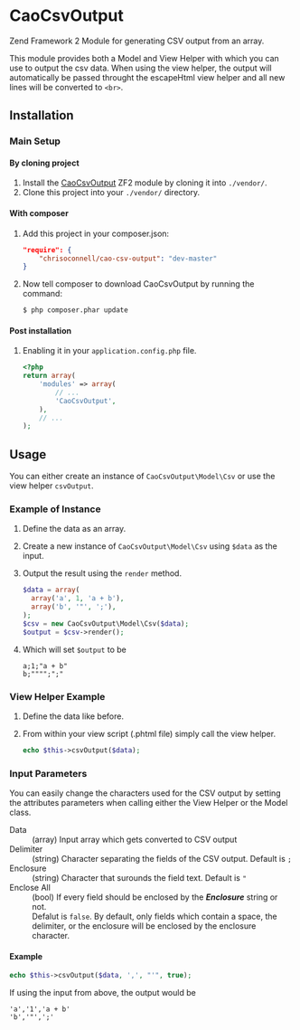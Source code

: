 CaoCsvOutput
============

Zend Framework 2 Module for generating CSV output from an array.

This module provides both a Model and View Helper with which you can use to output
the csv data. When using the view helper, the output will automatically be passed 
throught the escapeHtml view helper and all new lines will be converted to `<br>`.

Installation
------------

### Main Setup

#### By cloning project

1. Install the [CaoCsvOutput](https://github.com/chrisoconnell/CaoCsvOutput) ZF2 module
   by cloning it into `./vendor/`.
2. Clone this project into your `./vendor/` directory.

#### With composer

1. Add this project in your composer.json:

    ```json
    "require": {
        "chrisoconnell/cao-csv-output": "dev-master"
    }
    ```

2. Now tell composer to download CaoCsvOutput by running the command:

    ```bash
    $ php composer.phar update
    ```

#### Post installation

1. Enabling it in your `application.config.php` file.

    ```php
    <?php
    return array(
        'modules' => array(
            // ...
            'CaoCsvOutput',
        ),
        // ...
    );
    ```

Usage
-----
You can either create an instance of `CaoCsvOutput\Model\Csv` or use the view helper
`csvOutput`. 

### Example of Instance
1. Define the data as an array.
2. Create a new instance of `CaoCsvOutput\Model\Csv` using `$data` as the input.
3. Output the result using the `render` method.

    ```php
    $data = array(
      array('a', 1, 'a + b'),
      array('b', '"', ';'),
    );
    $csv = new CaoCsvOutput\Model\Csv($data);
    $output = $csv->render();
    ```
4. Which will set `$output` to be
  
    ```
    a;1;"a + b"
    b;"""";";"
    ```

### View Helper Example
1. Define the data like before.
2. From within your view script (.phtml file) simply call the view helper.
   
    ```php
    echo $this->csvOutput($data);
    ```

### Input Parameters

You can easily change the characters used for the CSV output by setting the attributes parameters when calling either the View Helper or the Model class.

<dl>
	<dt>Data</dt>
	<dd>(array) Input array which gets converted to CSV output</dd>
   <dt>Delimiter</dt>
	<dd>(string) Character separating the fields of the CSV output. Default is <code>;</code></dd>
   <dt>Enclosure</dt>
	<dd>(string) Character that surounds the field text. Default is <code>"</code></dd>
   <dt>Enclose All</dt>
	<dd>(bool) If every field should be enclosed by the <strong><em>Enclosure</em></strong> string or not.<br/>
	Defalut is <code>false</code>.
	By default, only fields which contain a space, the delimiter, or the enclosure will be enclosed by
	the enclosure character.</dd>
</dl>

#### Example

```php
echo $this->csvOutput($data, ',', "'", true);
```
   
If using the input from above, the output would be

```
'a','1','a + b'
'b','"',';'
```
